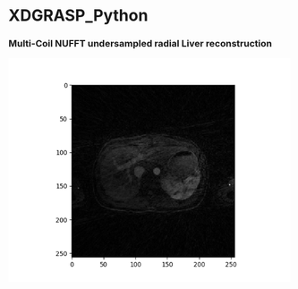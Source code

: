 # XDGRASP_Python

<h3> Multi-Coil NUFFT undersampled radial Liver reconstruction </h3>
  <img src ="MC_image.png" width="800" height="400" />
